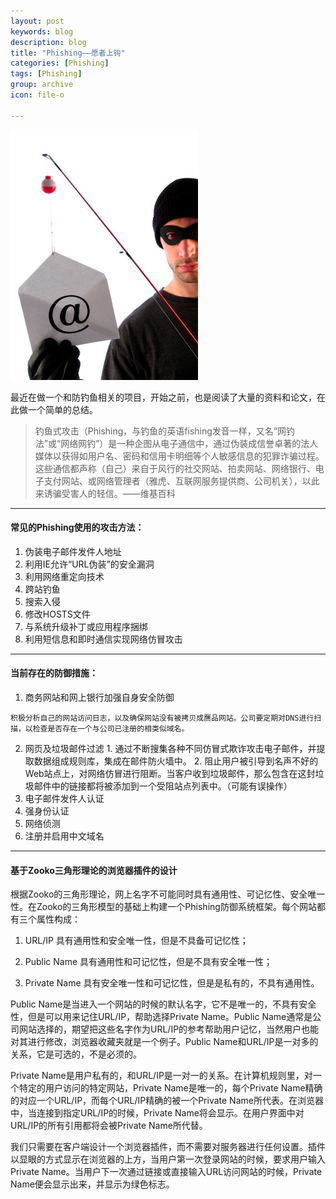 ```yaml
---
layout: post
keywords: blog
description: blog
title: "Phishing——愿者上钩"
categories: [Phishing]
tags: [Phishing]
group: archive
icon: file-o

---
```


![image](/assets/images/2013-12-26-Phishing.jpg)

最近在做一个和防钓鱼相关的项目，开始之前，也是阅读了大量的资料和论文，在此做一个简单的总结。

>钓鱼式攻击（Phishing，与钓鱼的英语fishing发音一样，又名“网钓法”或“网络网钓”）是一种企图从电子通信中，通过伪装成信誉卓著的法人媒体以获得如用户名、密码和信用卡明细等个人敏感信息的犯罪诈骗过程。这些通信都声称（自己）来自于风行的社交网站、拍卖网站、网络银行、电子支付网站、或网络管理者（雅虎、互联网服务提供商、公司机关），以此来诱骗受害人的轻信。——维基百科

---
#### 常见的Phishing使用的攻击方法：

<!-- more -->


  1. 伪装电子邮件发件人地址
  2. 利用IE允许“URL伪装”的安全漏洞
  3. 利用网络重定向技术
  4. 跨站钓鱼
  5. 搜索入侵
  6. 修改HOSTS文件
  7. 与系统升级补丁或应用程序捆绑
  8. 利用短信息和即时通信实现网络仿冒攻击

---

#### 当前存在的防御措施：

  1. 商务网站和网上银行加强自身安全防御
  
	积极分析自己的网站访问日志，以及确保网站没有被拷贝成赝品网站。公司要定期对DNS进行扫描，以检查是否存在一个与公司已注册的相类似域名。
  2. 网页及垃圾邮件过滤
    1. 通过不断搜集各种不同仿冒式欺诈攻击电子邮件，并提取数据组成规则库，集成在邮件防火墙中。
    2. 阻止用户被引导到名声不好的Web站点上，对网络仿冒进行阻断。当客户收到垃圾邮件，那么包含在这封垃圾邮件中的链接都将被添加到一个受阻站点列表中。（可能有误操作）
  5. 电子邮件发件人认证
  6. 强身份认证
  7. 网络侦测
  8. 注册并启用中文域名
  
  ---
  
#### 基于Zooko三角形理论的浏览器插件的设计


 根据Zooko的三角形理论，网上名字不可能同时具有通用性、可记忆性、安全唯一性。在Zooko的三角形模型的基础上构建一个Phishing防御系统框架。每个网站都有三个属性构成：


  1. URL/IP  具有通用性和安全唯一性，但是不具备可记忆性；

  2. Public Name 具有通用性和可记忆性，但是不具有安全唯一性；

  3. Private Name 具有安全唯一性和可记忆性，但是是私有的，不具有通用性。


Public Name是当进入一个网站的时候的默认名字，它不是唯一的，不具有安全性，但是可以用来记住URL/IP，帮助选择Private Name。Public Name通常是公司网站选择的，期望把这些名字作为URL/IP的参考帮助用户记忆，当然用户也能对其进行修改，浏览器收藏夹就是一个例子。Public Name和URL/IP是一对多的关系，它是可选的，不是必须的。

Private Name是用户私有的，和URL/IP是一对一的关系。在计算机规则里，对一个特定的用户访问的特定网站，Private Name是唯一的，每个Private Name精确的对应一个URL/IP，而每个URL/IP精确的被一个Private Name所代表。在浏览器中，当连接到指定URL/IP的时候，Private Name将会显示。在用户界面中对URL/IP的所有引用都将会被Private Name所代替。

我们只需要在客户端设计一个浏览器插件，而不需要对服务器进行任何设置。插件以显眼的方式显示在浏览器的上方，当用户第一次登录网站的时候，要求用户输入Private Name。当用户下一次通过链接或直接输入URL访问网站的时候，Private Name便会显示出来，并显示为绿色标志。